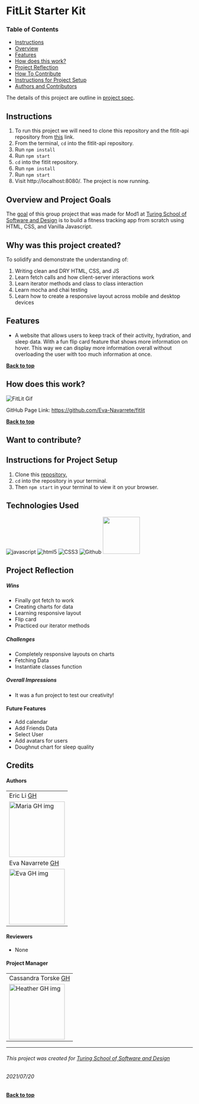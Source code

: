 # FitLit Starter Kit

### Table of Contents
- [Instructions](#instructions)
- [Overview](#overview-and-project-goals)
- [Features](#features)
- [How does this work?](#how-does-this-work)
- [Project Reflection](#project-reflection)
- [How To Contribute](#want-to-contribute)
- [Instructions for Project Setup](#Instructions-for-project-setup)
- [Authors and Contributors](#credits)

The details of this project are outline in [project spec](http://frontend.turing.io/projects/fitlit.html).

## Instructions
1. To run this project we will need to clone this repository and the fitlit-api repository from [this](https://github.com/turingschool-examples/fitlit-api) link.
2. From the terminal, `cd` into the fitlit-api repository.
3. Run `npm install`
4. Run `npm start`
5. `cd` into the fitlit repository.
6. Run `npm install`
7. Run `npm start`
8. Visit http://localhost:8080/. The project is now running.

## Overview and Project Goals
The [goal](https://frontend.turing.edu/projects/module-1/intention-timer-group.html) of this group project that was made for Mod1 at [Turing School of Software and Design](https://turing.io/) is to build a fitness tracking app from scratch using HTML, CSS, and Vanilla Javascript.

## Why was this project created?
To solidify and demonstrate the understanding of:
1. Writing clean and DRY HTML, CSS, and JS
2. Learn fetch calls and how client-server interactions work
3. Learn iterator methods and class to class interaction
4. Learn mocha and chai testing
5. Learn how to create a responsive layout across mobile and desktop devices

## Features
* A website that allows users to keep track of their activity, hydration, and sleep data. With a fun flip card feature that shows more information on hover. This way we can display more information overall without overloading the user with too much information at once.

**[Back to top](#table-of-contents)**

## How does this work?
![FitLit Gif](https://user-images.githubusercontent.com/75854628/126412055-0c59ec38-7bb9-459d-b3b1-ca65a8328bc7.gif)

GitHub Page Link: https://github.com/Eva-Navarrete/fitlit

**[Back to top](#table-of-contents)**

## Want to contribute?

## Instructions for Project Setup
1. Clone this [repository.](https://github.com/Eva-Navarrete/fitlit)
2. `cd` into the repository in your terminal.
3. Then `npm start` in your terminal to view it on your browser.

## Technologies Used
<p align="left">
  <img src="https://img.shields.io/badge/javascript%20-%23323330.svg?&style=for-the-badge&logo=javascript&logoColor=%23F7DF1E" alt="javascript" />
  <img src="https://img.shields.io/badge/html5%20-%23E34F26.svg?&style=for-the-badge&logo=html5&logoColor=white" alt="html5"/>
  <img src="https://img.shields.io/badge/css3%20-%231572B6.svg?&style=for-the-badge&logo=css3&logoColor=white" alt="CSS3"/>
  <img src="https://img.shields.io/badge/GitHub-100000?style=for-the-badge&logo=github&logoColor=white" alt="Github" />
  <img src="https://dyclassroom.com/image/topic/mochajs-chaijs/logo.png" height"100px" width="100px"alt=" "Mocha & Chai"/>
</p>

## Project Reflection

##### Wins
* Finally got fetch to work
* Creating charts for data
* Learning responsive layout
* Flip card
* Practiced our iterator methods

##### Challenges
* Completely responsive layouts on charts
* Fetching Data
* Instantiate classes function

##### Overall Impressions
* It was a fun project to test our creativity!

#### Future Features
* Add calendar
* Add Friends Data
* Select User
* Add avatars for users
* Doughnut chart for sleep quality

## Credits
#### Authors
<table>
    <tr>
          <td> Eric Li <a href="https://github.com/ericli1996">GH</td>
    </tr>
    </tr>
 <td><img src="https://avatars.githubusercontent.com/u/75854628?v=4" alt="Maria GH img"
width="150" height="auto" /></td>
     <tr>
          <td> Eva Navarrete <a href="https://github.com/Eva-Navarrete">GH</td>
      </tr>
      </tr>
<td><img src="https://avatars.githubusercontent.com/u/68021391?v=4" alt="Eva GH img"
width="150" height="auto" /></td>
    </tr>
</table>

#### Reviewers
* None

#### Project Manager
<table>
    <tr>
         <td> Cassandra Torske <a href="https://github.com/CassandraGoose">GH</td>
    </tr>
    </tr>
    <td><img src="https://avatars.githubusercontent.com/u/21070575?v=4" alt="Heather GH img"
 width="150" height="auto" /></td>
</tr>
</table>

**************************************************************************
###### This project was created for [Turing School of Software and Design](https://turing.io/)
###### 2021/07/20
**[Back to top](#table-of-contents)**
